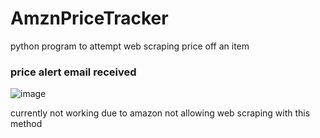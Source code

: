 # AmznPriceTracker

python program to attempt web scraping price off an item
### price alert email received
![image](https://user-images.githubusercontent.com/50674864/95537340-7320dd00-09bb-11eb-89ae-a77d7ec9856c.png)

currently not working due to amazon not allowing web scraping with this method
